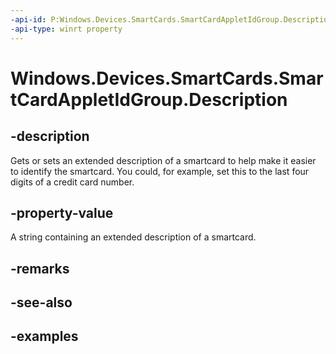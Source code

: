```yaml
---
-api-id: P:Windows.Devices.SmartCards.SmartCardAppletIdGroup.Description
-api-type: winrt property
---
```


<!-- Property syntax.
public string Description { get;  set; }
-->

# Windows.Devices.SmartCards.SmartCardAppletIdGroup.Description

## -description
Gets or sets an extended description of a smartcard to help make it easier to identify the smartcard. You could, for example, set this to the last four digits of a credit card number.

## -property-value
A string containing an extended description of a smartcard.

## -remarks

## -see-also

## -examples

